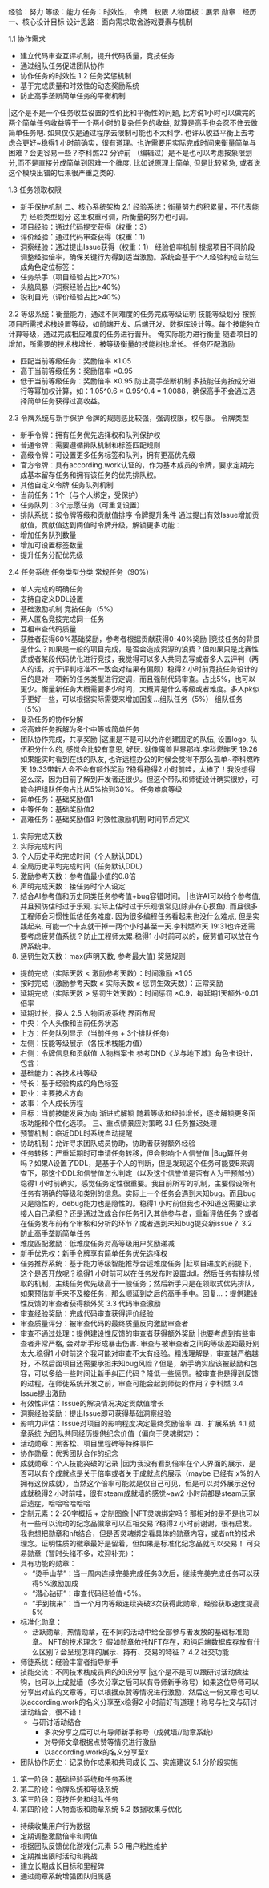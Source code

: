
经验：努力
等级：能力
任务：时效性，
令牌：权限
人物面板：展示
勋章：经历
一、核心设计目标
设计思路：面向需求取舍游戏要素与机制

1.1 协作需求
- 建立代码审查互评机制，提升代码质量，竞技任务
- 通过组队任务促进团队协作
- 协作任务的时效性
1.2 任务奖惩机制  
- 基于完成质量和时效性的动态奖励系统
- 防止高手垄断简单任务的平衡机制

|这个是不是一个任务收益设置的性价比和平衡性的问题, 比方说1小时可以做完的两个简单任务收益等于一个两小时的复杂任务的收益, 就算是高手也会忍不住去做简单任务吧. 如果仅仅是通过程序去限制可能也不太科学. 也许从收益平衡上去考虑会更好~稳得1 小时前确实，很有道理。也许需要用实际完成时间来衡量简单与困难？会更容易一些？李科燃22 分钟前 （编辑过）是不是也可以考虑按象限划分,而不是直接分成简单到困难一个维度. 比如说原理上简单, 但是比较紧急, 或者说这个模块出错的后果很严重之类的.

1.3 任务领取权限
- 新手保护机制
二、核心系统架构
2.1 经验系统：衡量努力的积累量，不代表能力
经验类型划分
这里权重可调，所衡量的努力也可调。
- 项目经验：通过代码提交获得（权重：3）
- 评价经验：通过代码审查获得（权重：1）  
- 洞察经验：通过提出Issue获得（权重：1）
经验倍率机制
根据项目不同阶段调整经验倍率，确保关键行为得到适当激励。系统会基于个人经验构成自动生成角色定位标签：
- 任务杀手（项目经验占比>70%）
- 头脑风暴（洞察经验占比>40%）
- 锐利目光（评价经验占比>40%）

2.2 等级系统：衡量能力，通过不同难度的任务完成等级证明
技能等级划分
按照项目所需技术栈设置等级，如前端开发、后端开发、数据库设计等。每个技能独立计算等级，通过完成相应难度的任务进行晋升。
俺实际能力进行衡量
随着项目的增加，所需要的技术栈增长，被等级衡量的技能树也增长。
任务匹配激励
- 匹配当前等级任务：奖励倍率 ×1.05
- 高于当前等级任务：奖励倍率 ×0.95
- 低于当前等级任务：奖励倍率 ×0.95
防止高手垄断机制
多技能任务按成分进行等幂加权计算，如：1.05^0.6 × 0.95^0.4 = 1.0088，确保高手不会通过选择简单任务获得过高收益。

2.3 令牌系统与新手保护
令牌的规则感比较强，强调权限，权与限。
令牌类型
- 新手令牌：拥有任务优先选择权和队列保护权
- 普通令牌：需要遵循排队机制和标签匹配规则
- 高级令牌：可设置更多任务标签和队列，拥有更高优先级
- 官方令牌：具有according.work认证的，作为基本成员的令牌，要求定期完成基本留存任务和拥有该任务的优先排队权。
- 其他自定义令牌
任务队列机制
- 当前任务：1个（与个人绑定，受保护）
- 任务队列：3个志愿任务（可重复设置）
- 排队系统：按令牌等级和贡献值排序
令牌提升条件
通过提出有效Issue增加贡献值，贡献值达到阈值时令牌升级，解锁更多功能：
- 增加任务队列数量
- 增加可设置标签数量  
- 提升任务分配优先级

2.4 任务系统
任务类型分类
常规任务（90%）
- 单人完成的明确任务
- 支持自定义DDL设置
- 基础激励机制
竞技任务（5%）
- 两人匿名竞技完成同一任务
- 互相审查代码质量
- 获胜者获得60%基础奖励，参考者根据贡献获得0-40%奖励
|竞技任务的背景是什么？如果是一般的项目完成，是否会造成资源的浪费？但如果只是比赛性质或者某段代码优化进行竞技，我觉得可以多人共同去写或者多人去评判（两人的话，对于评判标准不一致会对结果有偏颇）稳得2 小时前竞技任务设计的目的是对一项新的任务类型进行定调，而且强制代码审查。占比5%，也可以更少。衡量新任务大概需要多少时间，大概算是什么等级或者难度。多人pk似乎更好一些，可以根据实际需要来增加回复...组队任务（5%）
组队任务（5%）
- 复杂任务的协作分解
- 将高难任务拆解为多个中等或简单任务
- 团队协作完成，共享奖励
|这里是不是可以允许创建固定的队伍, 设置logo, 队伍积分什么的, 感觉会比较有意思, 好玩. 就像魔兽世界那样.李科燃昨天 19:26如果能实时看到在线的队友, 也许远程办公的时候会觉得不那么孤单~李科燃昨天 19:33带新人会不会有额外奖励 ?稳得稳得2 小时前哇，太棒了！我没想得这么深，因为目前了解到开发者还很少。但这个带队和师徒设计确实很妙，可能会把组队任务占比从5%抬到30%。
任务难度等级
- 简单任务：基础奖励值1
- 中等任务：基础奖励值2
- 高难任务：基础奖励值3
时效性激励机制
时间节点定义
1. 实际完成天数
2. 实际完成时间
3. 个人历史平均完成时间（个人默认DDL）
4. 全局历史平均完成时间（任务默认DDL）
5. 激励参考天数：参考值最小值的0.8倍
6. 声明完成天数：接任务时个人设定
  1. 结合AI参考值和历史同类任务参考值+bug容错时间。
  |也许AI可以给个参考值, 并且预防估时过于乐观. 实际上估时过于乐观很常见(除非存心摸鱼). 而且很多工程师会习惯性低估任务难度. 因为很多编程任务看起来也没什么难点, 但是实践起来, 可能一个卡点就干掉一两个小时甚至一天.李科燃昨天 19:31也许还需要考虑疲劳值系统 ? 防止工程师太累.稳得1 小时前可以的，疲劳值可以放在令牌系统中。
7. 惩罚生效天数：max(声明天数, 参考最大值)
奖惩规则
- 提前完成（实际天数 < 激励参考天数）：时间激励 ×1.05
- 按时完成（激励参考天数 ≤ 实际天数 ≤ 惩罚生效天数）：正常奖励
- 延期完成（实际天数 > 惩罚生效天数）：时间惩罚 ×0.9，每延期1天额外-0.01倍率
- 延期过长，换人
2.5 人物面板系统
界面布局
- 中央：个人头像和当前任务状态
- 上方：任务队列显示（当前任务 + 3个排队任务）
- 左侧：技能等级展示（各技术栈能力值）
- 右侧：令牌信息和贡献值
人物档案卡
参考DND《龙与地下城》角色卡设计，包含：
- 基础能力：各技术栈等级
- 特长：基于经验构成的角色标签
- 职业：主要技术方向
- 故事：个人成长历程
- 目标：当前技能发展方向
渐进式解锁
随着等级和经验增长，逐步解锁更多面板功能和个性化选项。
三、重点情景应对策略
3.1 任务推迟处理
- 预警机制：临近DDL时系统自动提醒
- 协助机制：允许寻求团队成员协助，协助者获得额外经验
- 任务转移：严重延期时可申请任务转移，但会影响个人信誉值
|Bug算任务吗？如果A设置了DDL，是基于个人的判断，但是发现这个任务可能要B来调查下，那这个DDL和信誉值怎么判定（以及这个信誉值是否有人为干预部分）稳得1 小时前确实，感觉任务定性很重要。我目前所写的机制，主要假设所有任务有明确的等级和类别的信息。实际上一个任务会遇到未知bug。而且bug又是隐性的，debug能力也是隐性的。稳得1 小时前但我也不知道这需要让承接人自己承担？还是通过改成合作任务引入其他参与者，重新评估任务？或者在任务发布前有个审核和分析的环节？或者遇到未知bug提交新issue？
3.2 防止高手垄断简单任务
- 难度匹配激励：低难度任务对高等级用户奖励递减
- 新手优先权：新手令牌享有简单任务优先选择权
- 任务推荐系统：基于能力等级智能推荐合适难度任务
|赶项目进度的前提下，这个是否开放呢？稳得1 小时前可以在任务发布时设置ddl。然后任务有排队领取的机制，主线任务优先级高于一般任务；然后新手只是在领取式优先排队，如果预估新手来不及接任务，那么顺延到之后的高手手中。回复...：提供建设性反馈的审查者获得额外奖
3.3 代码审查激励
- 审查经验奖励：完成代码审查获得评价经验
- 审查质量评分：被审查代码的最终质量反向激励审查者
- 审查不通过处理：提供建设性反馈的审查者获得额外奖励
|也要考虑到有些审查者非常严格, 会对新手形成暴击伤害. 审查与被审查者之间的等级差距最好别太大.稳得1 小时前这个我可能对审查不太有经验。粗浅理解是，审查越严格越好，不然后面项目还需要承担未知bug风险？但是，新手确实应该被鼓励和包容，可以多给一些时间让新手纠正代码？降低一些惩罚。被审查也是得到反馈的过程，在师徒系统开发之前，审查可能会起到师徒的作用？李科燃
3.4 Issue提出激励
- 有效性评估：Issue的解决情况决定贡献值增长
- 洞察经验奖励：提出Issue即可获得基础洞察经验
- 影响力评估：Issue对项目的影响程度决定最终奖励倍率
四、扩展系统
4.1 勋章系统
为团队共同经历提供纪念价值（偏向于灵魂绑定）：
- 活动勋章：黑客松、项目里程碑等特殊事件
- 协作勋章：优秀团队合作的纪念
- 成就勋章：个人技能突破的记录
|因为我没有看到倍率在个人界面的展示，是否可以有个成就点是关于倍率或者关于成就点的展示（maybe 已经有 x%的人拥有这份成就），当然这个倍率可能就是仅自己可见，但是可以对外展示这份成就稳得2 小时前哇，很有steam成就墙的感觉~aw2 小时前都是steam玩家后遗症，哈哈哈哈哈哈
- 定制元素：2-20字概括 + 定制图像
|NFT灵魂绑定吗 ? 那相对的是不是也可以有一些可以流动的纪念品徽章可以互相交易 ?稳得2 小时前谢谢，很有启发。我也想把勋章和nft结合，但是否灵魂绑定看具体的勋章内容，或者nft的技术理念。证明性质的徽章最好是留着，但如果是标准化纪念品就可以交易！
可交易勋章（暂时头绪不多，欢迎补充）：
- 具有功能的勋章：
  - “烫手山芋”：当一周内连续完美完成任务3次后，继续完美完成任务可以获得5%激励加成
  - “潜心钻研”：审查代码经验值+5%。
  - “手到擒来”：当一个月内等级连续突破3次获得此勋章，经验获取速度提高5%
- 标准化勋章：
  - 活跃勋章，热情勋章，在不同的活动中给全部参与者发放的基础标准勋章。
NFT的技术理念？
假如勋章依托NFT存在，和纯后端数据库存放有什么区别？会呈现怎样的展示、持有、交易的特征？
4.2 社交功能
- 师徒系统：经验丰富者指导新手
- 技能交流：不同技术栈成员间的知识分享
|这个是不是可以跟研讨活动做挂钩，也可以上成就墙（多次分享之后可以有导师新手称号）如果这位导师可以分享出对应的文章等，可以根据点赞等情况进行激励，然后这一份文章也可以以according.work的名义分享至x稳得2 小时前好有道理！称号与社交与研讨活动结合，很不错！
  - 与研讨活动结合
    - 多次分享之后可以有导师新手称号（成就墙//勋章系统）
    - 对导师文章根据点赞等情况进行激励
    - 以according.work的名义分享至x
- 团队协作历史：记录协作成果和共同成长
五、实施建议
5.1 分阶段实施
1. 第一阶段：基础经验系统和任务系统
2. 第二阶段：令牌系统和等级系统  
3. 第三阶段：竞技任务和组队任务
4. 第四阶段：人物面板和勋章系统
5.2 数据收集与优化
- 持续收集用户行为数据
- 定期调整激励倍率和阈值
- 根据团队反馈优化游戏化元素
5.3 用户粘性维护
- 定期推出限时活动和挑战
- 建立长期成长目标和里程碑
- 通过勋章系统增强团队归属感
